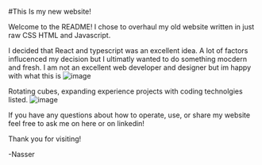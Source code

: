 #This Is my new website!

Welcome to the README!
I chose to overhaul my old website written in just raw CSS HTML and Javascript.

I decided that React and typescript was an excellent idea. A lot of factors influcenced my decision but I ultimatly wanted to do something mocdern and fresh. I am not an excellent web developer and designer but im happy with what this is 
![image](https://github.com/user-attachments/assets/e509ceb6-2893-4fab-868b-bbfe18c1cec0)

Rotating cubes, expanding experience projects with coding technolgies listed.
![image](https://github.com/user-attachments/assets/729569ec-1704-45da-959d-d6c0b8e74f65)

If you have any questions about how to operate, use, or share my website feel free to ask me on here or on linkedin!

Thank you for visiting!

-Nasser 
